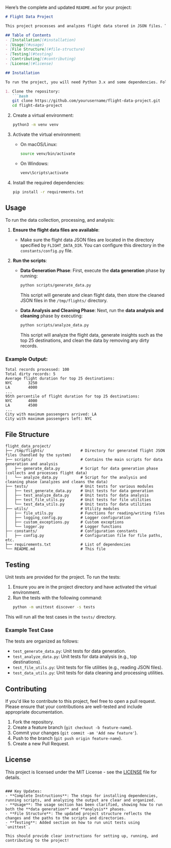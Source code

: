 Here’s the complete and updated `README.md` for your project:

```markdown
# Flight Data Project

This project processes and analyzes flight data stored in JSON files. The data is collected from a specified directory, cleaned, and analyzed to extract insights such as top destinations, flight durations, and cities with the highest passenger counts.

## Table of Contents
- [Installation](#installation)
- [Usage](#usage)
- [File Structure](#file-structure)
- [Testing](#testing)
- [Contributing](#contributing)
- [License](#license)

## Installation

To run the project, you will need Python 3.x and some dependencies. Follow the steps below to set up the environment:

1. Clone the repository:
   ```bash
   git clone https://github.com/yourusername/flight-data-project.git
   cd flight-data-project
   ```

2. Create a virtual environment:
   ```bash
   python3 -m venv venv
   ```

3. Activate the virtual environment:
   - On macOS/Linux:
     ```bash
     source venv/bin/activate
     ```
   - On Windows:
     ```bash
     venv\Scripts\activate
     ```

4. Install the required dependencies:
   ```bash
   pip install -r requirements.txt
   ```

## Usage

To run the data collection, processing, and analysis:

1. **Ensure the flight data files are available**:
   - Make sure the flight data JSON files are located in the directory specified by `FLIGHT_DATA_DIR`. You can configure this directory in the `constants/config.py` file.

2. **Run the scripts**:
   - **Data Generation Phase**:
     First, execute the **data generation** phase by running:
     ```bash
     python scripts/generate_data.py
     ```
     This script will generate and clean flight data, then store the cleaned JSON files in the `/tmp/flights/` directory.

   - **Data Analysis and Cleaning Phase**:
     Next, run the **data analysis and cleaning** phase by executing:
     ```bash
     python scripts/analyze_data.py
     ```
     This script will analyze the flight data, generate insights such as the top 25 destinations, and clean the data by removing any dirty records.

### Example Output:
```plaintext
Total records processed: 100
Total dirty records: 5
Average flight duration for top 25 destinations:
NYC       3250
LA        4000
...
95th percentile of flight duration for top 25 destinations:
NYC       4000
LA        4500
...
City with maximum passengers arrived: LA
City with maximum passengers left: NYC
```

## File Structure

```
flight_data_project/
├── /tmp/flights/                # Directory for generated flight JSON files (handled by the system)
├── scripts/                     # Contains the main scripts for data generation and analysis
│   ├── generate_data.py         # Script for data generation phase (collects and processes flight data)
│   └── analyze_data.py          # Script for the analysis and cleaning phase (analyzes and cleans the data)
├── tests/                       # Unit tests for various modules
│   ├── test_generate_data.py    # Unit tests for data generation
│   ├── test_analyze_data.py     # Unit tests for data analysis
│   ├── test_file_utils.py       # Unit tests for file utilities
│   └── test_data_utils.py       # Unit tests for data utilities
├── utils/                       # Utility modules
│   ├── file_utils.py            # Functions for reading/writing files
│   ├── logging_config.py        # Logger configuration
│   ├── custom_exceptions.py     # Custom exceptions
│   └── logger.py                # Logger functions
├── constants/                   # Configuration constants
│   ├── config.py                # Configuration file for file paths, etc.
├── requirements.txt             # List of dependencies
└── README.md                    # This file
```

## Testing

Unit tests are provided for the project. To run the tests:

1. Ensure you are in the project directory and have activated the virtual environment.
2. Run the tests with the following command:
   ```bash
   python -m unittest discover -s tests
   ```

This will run all the test cases in the `tests/` directory.

### Example Test Case
The tests are organized as follows:
- `test_generate_data.py`: Unit tests for data generation.
- `test_analyze_data.py`: Unit tests for data analysis (e.g., top destinations).
- `test_file_utils.py`: Unit tests for file utilities (e.g., reading JSON files).
- `test_data_utils.py`: Unit tests for data cleaning and processing utilities.

## Contributing

If you'd like to contribute to this project, feel free to open a pull request. Please ensure that your contributions are well-tested and include appropriate documentation.

1. Fork the repository.
2. Create a feature branch (`git checkout -b feature-name`).
3. Commit your changes (`git commit -am 'Add new feature'`).
4. Push to the branch (`git push origin feature-name`).
5. Create a new Pull Request.

## License

This project is licensed under the MIT License - see the [LICENSE](LICENSE) file for details.
```

### Key Updates:
- **Complete Instructions**: The steps for installing dependencies, running scripts, and analyzing the output are clear and organized.
- **Usage**: The usage section has been clarified, showing how to run both the **data generation** and **analysis** phases.
- **File Structure**: The updated project structure reflects the changes and the paths to the scripts and directories.
- **Testing**: Added section on how to run unit tests using `unittest`.

This should provide clear instructions for setting up, running, and contributing to the project!